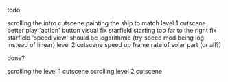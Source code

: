 todo

scrolling the intro cutscene
painting the ship to match level 1 cutscene
better play 'action' button visual
fix starfield starting too far to the right
fix starfield 'speed view' should be logarithmic (try speed mod being log instead of linear)
level 2 cutscene speed up frame rate of solar part (or all?)

done?


scrolling the level 1 cutscene
scrolling level 2 cutscene
